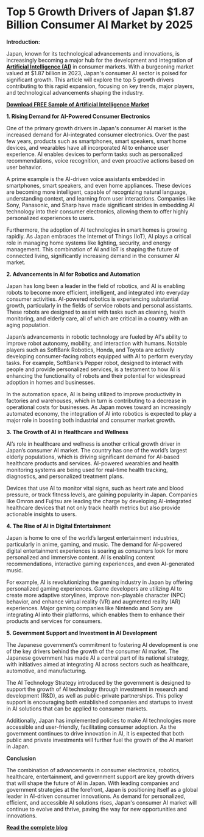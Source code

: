 # Top 5 Growth Drivers of Japan $1.87 Billion Consumer AI Market by 2025

**Introduction:**

Japan, known for its technological advancements and innovations, is increasingly becoming a major hub for the development and integration of **[Artificial Intelligence (AI)](https://www.nextmsc.com/report/artificial-intelligence-market)** in consumer markets. With a burgeoning market valued at $1.87 billion in 2023, Japan's consumer AI sector is poised for significant growth. This article will explore the top 5 growth drivers contributing to this rapid expansion, focusing on key trends, major players, and technological advancements shaping the industry.

**[Download FREE Sample of Artificial Intelligence Market](https://www.nextmsc.com/artificial-intelligence-market/request-sample)**

**1. Rising Demand for AI-Powered Consumer Electronics**

One of the primary growth drivers in Japan's consumer AI market is the increased demand for AI-integrated consumer electronics. Over the past few years, products such as smartphones, smart speakers, smart home devices, and wearables have all incorporated AI to enhance user experience. AI enables devices to perform tasks such as personalized recommendations, voice recognition, and even proactive actions based on user behavior.

A prime example is the AI-driven voice assistants embedded in smartphones, smart speakers, and even home appliances. These devices are becoming more intelligent, capable of recognizing natural language, understanding context, and learning from user interactions. Companies like Sony, Panasonic, and Sharp have made significant strides in embedding AI technology into their consumer electronics, allowing them to offer highly personalized experiences to users.

Furthermore, the adoption of AI technologies in smart homes is growing rapidly. As Japan embraces the Internet of Things (IoT), AI plays a critical role in managing home systems like lighting, security, and energy management. This combination of AI and IoT is shaping the future of connected living, significantly increasing demand in the consumer AI market.

**2. Advancements in AI for Robotics and Automation**
   
Japan has long been a leader in the field of robotics, and AI is enabling robots to become more efficient, intelligent, and integrated into everyday consumer activities. AI-powered robotics is experiencing substantial growth, particularly in the fields of service robots and personal assistants. These robots are designed to assist with tasks such as cleaning, health monitoring, and elderly care, all of which are critical in a country with an aging population.

Japan’s advancements in robotic technology are fueled by AI's ability to improve robot autonomy, mobility, and interaction with humans. Notable players such as SoftBank Robotics, Honda, and Toyota are actively developing consumer-facing robots equipped with AI to perform everyday tasks. For example, SoftBank’s Pepper robot, designed to interact with people and provide personalized services, is a testament to how AI is enhancing the functionality of robots and their potential for widespread adoption in homes and businesses.

In the automation space, AI is being utilized to improve productivity in factories and warehouses, which in turn is contributing to a decrease in operational costs for businesses. As Japan moves toward an increasingly automated economy, the integration of AI into robotics is expected to play a major role in boosting both industrial and consumer market growth.

**3. The Growth of AI in Healthcare and Wellness**
   
AI’s role in healthcare and wellness is another critical growth driver in Japan’s consumer AI market. The country has one of the world’s largest elderly populations, which is driving significant demand for AI-based healthcare products and services. AI-powered wearables and health monitoring systems are being used for real-time health tracking, diagnostics, and personalized treatment plans.

Devices that use AI to monitor vital signs, such as heart rate and blood pressure, or track fitness levels, are gaining popularity in Japan. Companies like Omron and Fujitsu are leading the charge by developing AI-integrated healthcare devices that not only track health metrics but also provide actionable insights to users.

**4. The Rise of AI in Digital Entertainment**
   
Japan is home to one of the world’s largest entertainment industries, particularly in anime, gaming, and music. The demand for AI-powered digital entertainment experiences is soaring as consumers look for more personalized and immersive content. AI is enabling content recommendations, interactive gaming experiences, and even AI-generated music.

For example, AI is revolutionizing the gaming industry in Japan by offering personalized gaming experiences. Game developers are utilizing AI to create more adaptive storylines, improve non-playable character (NPC) behavior, and enhance virtual reality (VR) and augmented reality (AR) experiences. Major gaming companies like Nintendo and Sony are integrating AI into their platforms, which enables them to enhance their products and services for consumers.

**5. Government Support and Investment in AI Development**
   
The Japanese government’s commitment to fostering AI development is one of the key drivers behind the growth of the consumer AI market. The Japanese government has made AI a central part of its national strategy, with initiatives aimed at integrating AI across sectors such as healthcare, automotive, and manufacturing.

The AI Technology Strategy introduced by the government is designed to support the growth of AI technology through investment in research and development (R&D), as well as public-private partnerships. This policy support is encouraging both established companies and startups to invest in AI solutions that can be applied to consumer markets.

Additionally, Japan has implemented policies to make AI technologies more accessible and user-friendly, facilitating consumer adoption. As the government continues to drive innovation in AI, it is expected that both public and private investments will further fuel the growth of the AI market in Japan.

**Conclusion**

The combination of advancements in consumer electronics, robotics, healthcare, entertainment, and government support are key growth drivers that will shape the future of AI in Japan. With leading companies and government strategies at the forefront, Japan is positioning itself as a global leader in AI-driven consumer innovations. As demand for personalized, efficient, and accessible AI solutions rises, Japan's consumer AI market will continue to evolve and thrive, paving the way for new opportunities and innovations.

**[Read the complete blog](https://www.nextmsc.com/blogs/analysing-japans-187-billion-consumer-ai-market-major-players-and-trends)**
